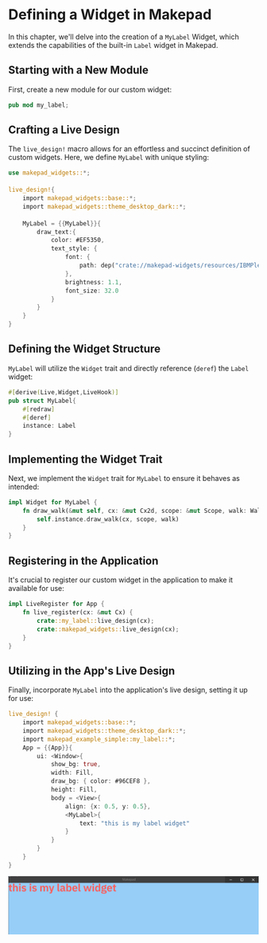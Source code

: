 # Defining a Widget in Makepad

In this chapter, we'll delve into the creation of a `MyLabel` Widget, which extends the capabilities of the built-in `Label` widget in Makepad.

## Starting with a New Module

First, create a new module for our custom widget:

```rust
pub mod my_label;
```

## Crafting a Live Design

The `live_design!` macro allows for an effortless and succinct definition of custom widgets. Here, we define `MyLabel` with unique styling:

```rust
use makepad_widgets::*;

live_design!{
    import makepad_widgets::base::*;
    import makepad_widgets::theme_desktop_dark::*;

    MyLabel = {{MyLabel}}{
        draw_text:{
            color: #EF5350,
            text_style: { 
                font: {
                    path: dep("crate://makepad-widgets/resources/IBMPlexSans-SemiBold.ttf")
                }, 
                brightness: 1.1,  
                font_size: 32.0
            } 
        }
    }
}
```

## Defining the Widget Structure

`MyLabel` will utilize the `Widget` trait and directly reference (`deref`) the `Label` widget:

```rust
#[derive(Live,Widget,LiveHook)]
pub struct MyLabel{
    #[redraw]
    #[deref]
    instance: Label
}
```

## Implementing the Widget Trait

Next, we implement the `Widget` trait for `MyLabel` to ensure it behaves as intended:

```rust
impl Widget for MyLabel {
    fn draw_walk(&mut self, cx: &mut Cx2d, scope: &mut Scope, walk: Walk) -> DrawStep {
        self.instance.draw_walk(cx, scope, walk)
    }
}
```

## Registering in the Application

It's crucial to register our custom widget in the application to make it available for use:

```rust
impl LiveRegister for App {
    fn live_register(cx: &mut Cx) {
        crate::my_label::live_design(cx);
        crate::makepad_widgets::live_design(cx);
    }
}
```

## Utilizing in the App's Live Design

Finally, incorporate `MyLabel` into the application's live design, setting it up for use:

```rust
live_design! {
    import makepad_widgets::base::*;
    import makepad_widgets::theme_desktop_dark::*;
    import makepad_example_simple::my_label::*;
    App = {{App}}{ 
        ui: <Window>{
            show_bg: true, 
            width: Fill, 
            draw_bg: { color: #96CEF8 }, 
            height: Fill,  
            body = <View>{
                align: {x: 0.5, y: 0.5}, 
                <MyLabel>{
                    text: "this is my label widget"
                } 
            } 
        } 
    }
}
```

![Custom MyLabel Widget Example](../../../static/my_label.png)
